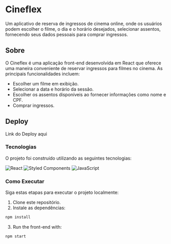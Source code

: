 # Cineflex

Um aplicativo de reserva de ingressos de cinema online, onde os usuários podem escolher o filme, o dia e o horário desejados, selecionar assentos, fornecendo seus dados pessoais para comprar ingressos.

## Sobre

O Cineflex é uma aplicação front-end desenvolvida em React que oferece uma maneira conveniente de reservar ingressos para filmes no cinema. As principais funcionalidades incluem:

* Escolher um filme em exibição.
* Selecionar a data e horário da sessão.
* Escolher os assentos disponíveis ao fornecer informações como nome e CPF.
* Comprar ingressos.

## Deploy

Link do Deploy aqui

### Tecnologias

O projeto foi construído utilizando as seguintes tecnologias:

![React](https://img.shields.io/badge/react-%2320232a.svg?style=for-the-badge&logo=react&logoColor=%2361DAFB)
![Styled Components](https://img.shields.io/badge/styled--components-DB7093?style=for-the-badge&logo=styled-components&logoColor=white)
![JavaScript](https://img.shields.io/badge/javascript-%23323330.svg?style=for-the-badge&logo=javascript&logoColor=%23F7DF1E)

### Como Executar

Siga estas etapas para executar o projeto localmente:

1. Clone este repositório.
2. Instale as dependências:

```bash
npm install
```
3. Run the front-end with:

```
npm start
```
